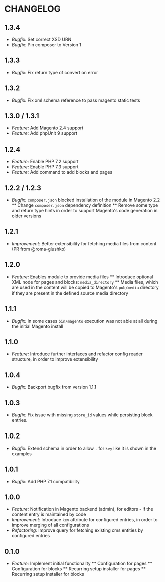 # CHANGELOG

## 1.3.4

* *Bugfix:* Set correct XSD URN
* *Bugfix:* Pin composer to Version 1

## 1.3.3

* *Bugfix:* Fix return type of convert on error

## 1.3.2

* *Bugfix:* Fix xml schema reference to pass magento static tests

## 1.3.0 / 1.3.1

* *Feature:* Add Magento 2.4 support
* *Feature:* Add phpUnit 9 support

## 1.2.4

* *Feature:* Enable PHP 7.2 support
* *Feature:* Enable PHP 7.3 support
* *Feature:* Add command to add blocks and pages

## 1.2.2 / 1.2.3

* *Bugfix:* `composer.json` blocked installation of the module in Magento 2.2
  ** Change `composer.json` dependency definition
  ** Remove some type and return type hints in order to support Magento's code generation in older versions

## 1.2.1

* *Improvement:* Better extensibility for fetching media files from content (PR from @roma-glushko)

## 1.2.0

* *Feature:* Enables module to provide media files
  ** Introduce optional XML node for pages and blocks: `media_directory`
  ** Media files, which are used in the content will be copied to Magento's `pub/media` directory if they are present in
  the defined source media directory

## 1.1.1

* *Bugfix:* In some cases `bin/magento` execution was not able at all during the initial Magento install

## 1.1.0

* *Feature:* Introduce further interfaces and refactor config reader structure, in order to improve extensibility

## 1.0.4

* *Bugfix:* Backport bugfix from version 1.1.1

## 1.0.3

* *Bugfix:* Fix issue with missing `store_id` values while persisting block entries.

## 1.0.2

* *Bugfix:* Extend schema in order to allow `.` for `key` like it is shown in the examples

## 1.0.1

* *Bugfix:* Add PHP 7.1 compatibility

## 1.0.0

* *Feature:* Notification in Magento backend (admin), for editors - if the content entry is maintained by code
* *Improvement:* Introduce `key` attribute for configured entries, in order to improve merging of all configurations
* *Refactoring:* Improve query for fetching existing cms entities by configured entries

## 0.1.0

* *Feature:* Implement initial functionality
  ** Configuration for pages
  ** Configuration for blocks
  ** Recurring setup installer for pages
  ** Recurring setup installer for blocks
